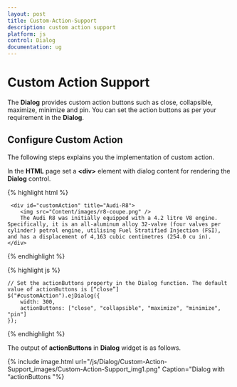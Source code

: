```yaml
---
layout: post
title: Custom-Action-Support
description: custom action support
platform: js
control: Dialog
documentation: ug
---
```


# Custom Action Support

The **Dialog** provides custom action buttons such as close, collapsible, maximize, minimize and pin. You can set the action buttons as per your requirement in the **Dialog**.

## Configure Custom Action

The following steps explains you the implementation of custom action. 

In the **HTML** page set a **&lt;div&gt;** element with dialog content for rendering the **Dialog** control. 

{% highlight html %}

     <div id="customAction" title="Audi-R8">
        <img src="Content/images/r8-coupe.png" />
        The Audi R8 was initially equipped with a 4.2 litre V8 engine. Specifically, it is an all-aluminum alloy 32-valve (four valves per cylinder) petrol engine, utilising Fuel Stratified Injection (FSI), and has a displacement of 4,163 cubic centimetres (254.0 cu in).
    </div>

{% endhighlight %}

{% highlight js %}


    // Set the actionButtons property in the Dialog function. The default value of actionButtons is [“close”]
    $("#customAction").ejDialog({
        width: 300,
        actionButtons: ["close", "collapsible", "maximize", "minimize", "pin"]                               
    });


{% endhighlight %}

The output of **actionButtons** in **Dialog** widget is as follows.

{% include image.html url="/js/Dialog/Custom-Action-Support_images/Custom-Action-Support_img1.png" Caption="Dialog with “actionButtons                                                   "%}

